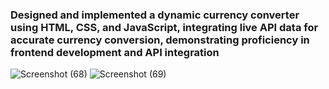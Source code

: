 <h3> Designed and implemented a dynamic currency converter using HTML, CSS, and JavaScript, integrating live API data for accurate currency conversion, demonstrating proficiency in frontend development and API integration </h3>

![Screenshot (68)](https://github.com/user-attachments/assets/cc2365c8-d484-4824-b3d4-8b8df059e1a5)
![Screenshot (69)](https://github.com/user-attachments/assets/612126b8-c76d-45ec-8c97-748f1537c926)

